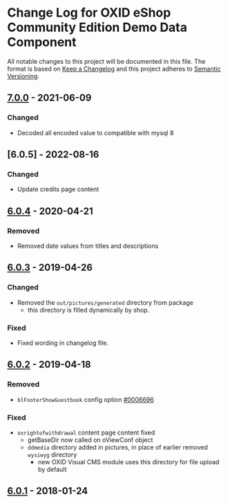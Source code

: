 # Change Log for OXID eShop Community Edition Demo Data Component

All notable changes to this project will be documented in this file.
The format is based on [Keep a Changelog](http://keepachangelog.com/)
and this project adheres to [Semantic Versioning](http://semver.org/).

## [7.0.0] - 2021-06-09

### Changed
- Decoded all encoded value to compatible with mysql 8

## [6.0.5] - 2022-08-16

### Changed
- Update credits page content

## [6.0.4] - 2020-04-21

### Removed
- Removed date values from titles and descriptions

## [6.0.3] - 2019-04-26

### Changed
- Removed the `out/pictures/generated` directory from package
    - this directory is filled dynamically by shop.

### Fixed
- Fixed wording in changelog file.

## [6.0.2] - 2019-04-18

### Removed
- `blFooterShowGuestbook` config option [#0006696](https://bugs.oxid-esales.com/view.php?id=6696)

### Fixed
- `oxrightofwithdrawal` content page content fixed
    - getBaseDir now called on oViewConf object
    - `ddmedia` directory added in pictures, in place of earlier removed `wysiwyg` directory
        - new OXID Visual CMS module uses this directory for file upload by default

## [6.0.1] - 2018-01-24

[7.0.0]: https://github.com/OXID-eSales/oxideshop_demodata_ce/compare/v6.0.4...v7.0.0
[6.0.4]: https://github.com/OXID-eSales/oxideshop_demodata_ce/compare/v6.0.3...v6.0.4
[6.0.3]: https://github.com/OXID-eSales/oxideshop_demodata_ce/compare/v6.0.2...v6.0.3
[6.0.2]: https://github.com/OXID-eSales/oxideshop_demodata_ce/compare/v6.0.1...v6.0.2
[6.0.1]: https://github.com/OXID-eSales/oxideshop_demodata_ce/compare/v6.0.0...v6.0.1
